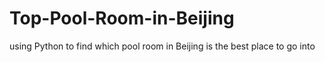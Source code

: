 # Top-Pool-Room-in-Beijing
using Python to find which pool room in Beijing is the best place to go into
